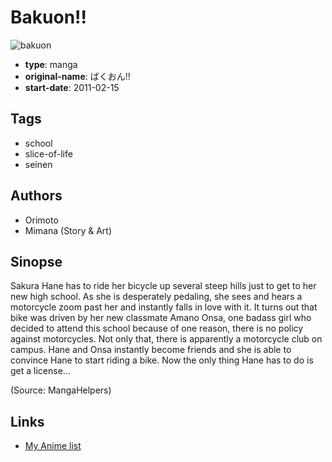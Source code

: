 # Bakuon!!

![bakuon](https://cdn.myanimelist.net/images/manga/2/114503.jpg)

-   **type**: manga
-   **original-name**: ばくおん!!
-   **start-date**: 2011-02-15

## Tags

-   school
-   slice-of-life
-   seinen

## Authors

-   Orimoto
-   Mimana (Story & Art)

## Sinopse

Sakura Hane has to ride her bicycle up several steep hills just to get to her new high school. As she is desperately pedaling, she sees and hears a motorcycle zoom past her and instantly falls in love with it. It turns out that bike was driven by her new classmate Amano Onsa, one badass girl who decided to attend this school because of one reason, there is no policy against motorcycles. Not only that, there is apparently a motorcycle club on campus. Hane and Onsa instantly become friends and she is able to convince Hane to start riding a bike. Now the only thing Hane has to do is get a license...

(Source: MangaHelpers)

## Links

-   [My Anime list](https://myanimelist.net/manga/31337/Bakuon)
